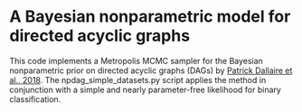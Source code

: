 # A Bayesian nonparametric model for directed acyclic graphs
This code implements a Metropolis MCMC sampler for the Bayesian nonparametric prior on directed acyclic graphs (DAGs) by [Patrick Dallaire et al., 2018](http://bayesiandeeplearning.org/2018/papers/50.pdf). The npdag_simple_datasets.py script applies the method in conjunction with a simple and nearly parameter-free likelihood for binary classification.
